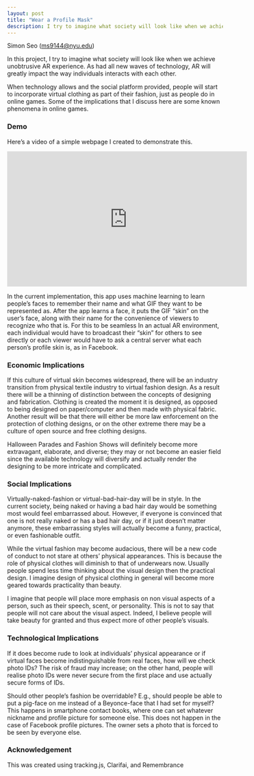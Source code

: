```yaml
---
layout: post
title: "Wear a Profile Mask"
description: I try to imagine what society will look like when we achieve unobtrusive AR
---
```

Simon Seo (ms9144@nyu.edu)

In this project, I try to imagine what society will look like when we achieve unobtrusive AR experience. As had all new waves of technology, AR will greatly impact the way individuals interacts with each other.

<blockquote class="imgur-embed-pub" lang="en" data-id="a/Sx7xY"><a href="//imgur.com/Sx7xY"></a></blockquote><script async src="//s.imgur.com/min/embed.js" charset="utf-8"></script>

When technology allows and the social platform provided, people will start to incorporate virtual clothing as part of their fashion, just as people do in online games. Some of the implications that I discuss here are some known phenomena in online games.

### Demo
Here’s a video of a simple webpage I created to demonstrate this.

<iframe width="560" height="315" src="https://www.youtube.com/embed/XD2LUXtNX-s" frameborder="0" allowfullscreen></iframe>

In the current implementation, this app uses machine learning to learn people’s faces to remember their name and what GIF they want to be represented as. After the app learns a face, it puts the GIF “skin” on the user’s face, along with their name for the convenience of viewers to recognize who that is. For this to be seamless In an actual AR environment, each individual would have to broadcast their “skin” for others to see directly or each viewer would have to ask a central server what each person’s profile skin is, as in Facebook.

### Economic Implications
If this culture of virtual skin becomes widespread, there will be an industry transition from physical textile industry to virtual fashion design.
As a result there will be a thinning of distinction between the concepts of designing and fabrication. Clothing is created the moment it is designed, as opposed to being designed on paper/computer and then made with physical fabric.
Another result will be that there will either be more law enforcement on the protection of clothing designs, or on the other extreme there may be a culture of open source and free clothing designs.

Halloween Parades and Fashion Shows will definitely become more extravagant, elaborate, and diverse; they may or not become an easier field since the available technology will diversify and actually render the designing to be more intricate and complicated.


### Social Implications
Virtually-naked-fashion or virtual-bad-hair-day will be in style. In the current society, being naked or having a bad hair day would be something most would feel embarrassed about. However, if everyone is convinced that one is not really naked or has a bad hair day, or if it just doesn’t matter anymore, these embarrassing styles will actually become a funny, practical, or even fashionable outfit.

<blockquote class="imgur-embed-pub" lang="en" data-id="a/eO9i0"><a href="//imgur.com/eO9i0"></a></blockquote><script async src="//s.imgur.com/min/embed.js" charset="utf-8"></script>

While the virtual fashion may become audacious, there will be a new code of conduct to not stare at others’ physical appearances. This is because the role of physical clothes will diminish to that of underwears now. Usually people spend less time thinking about the visual design then the practical design. I imagine design of physical clothing in general will become more geared towards practicality than beauty.

I imagine that people will place more emphasis on non visual aspects of a person, such as their speech, scent, or personality. This is not to say that people will not care about the visual aspect. Indeed, I believe people will take beauty for granted and thus expect more of other people’s visuals.


### Technological Implications
If it does become rude to look at individuals’ physical appearance or if virtual faces become indistinguishable from real faces, how will we check photo IDs? The risk of fraud may increase; on the other hand, people will realise photo IDs were never secure from the first place and use actually secure forms of IDs.

Should other people’s fashion be overridable? E.g., should people be able to put a pig-face on me instead of a Beyonce-face that I had set for myself? This happens in smartphone contact books, where one can set whatever nickname and profile picture for someone else. This does not happen in the case of Facebook profile pictures. The owner sets a photo that is forced to be seen by everyone else.

<blockquote class="imgur-embed-pub" lang="en" data-id="a/i3Tm1"><a href="//imgur.com/i3Tm1"></a></blockquote><script async src="//s.imgur.com/min/embed.js" charset="utf-8"></script>

### Acknowledgement
This was created using tracking.js, Clarifai, and Remembrance

